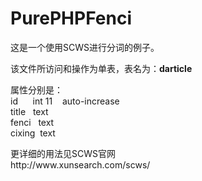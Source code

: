 # PurePHPFenci
这是一个使用SCWS进行分词的例子。

<p>该文件所访问和操作为单表，表名为：<strong>darticle</strong></p>
属性分别是：<br>
id      int 11    auto-increase<br>
title   text<br>
fenci   text<br>
cixing  text</br>


<p>更详细的用法见SCWS官网<br>
http://www.xunsearch.com/scws/</p>
